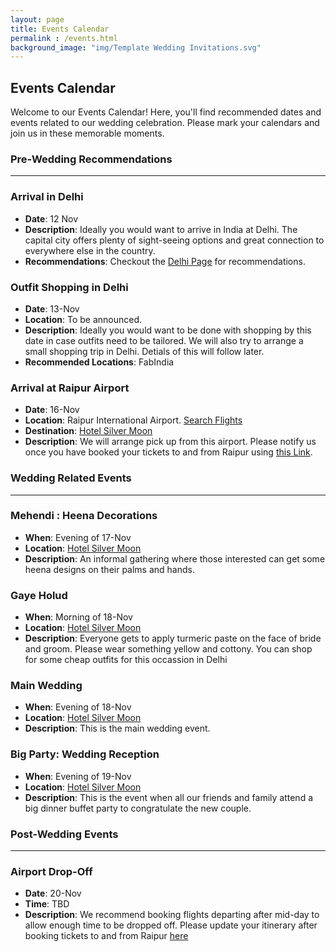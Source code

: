 ```yaml
---
layout: page
title: Events Calendar
permalink : /events.html
background_image: "img/Template Wedding Invitations.svg"
---
```


## Events Calendar

Welcome to our Events Calendar! Here, you'll find recommended dates and events related to our wedding celebration. Please mark your calendars and join us in these memorable moments.

### Pre-Wedding Recommendations
***
### Arrival in Delhi
- **Date**: 12 Nov
- **Description**: Ideally you would want to arrive in India at Delhi. The capital city offers plenty of sight-seeing options and great connection to everywhere else in the country.
- **Recommendations**: Checkout the [Delhi Page](https://mazpar.github.io/goingtoIndia/delhi.html) for recommendations.

### Outfit Shopping in Delhi
- **Date**: 13-Nov
- **Location**: To be announced.
- **Description**: Ideally you would want to be done with shopping by this date in case outfits need to be tailored. We will also try to arrange a small shopping trip in Delhi. Detials of this will follow later.
- **Recommended Locations**: FabIndia

### Arrival at Raipur Airport
- **Date**: 16-Nov
- **Location**: Raipur International Airport. [Search Flights](https://www.makemytrip.com/flight/search?tripType=O&itinerary=DEL-RPR-16/11/2024&paxType=A-1_C-0_I-0&cabinClass=E&sTime=1709038112620&forwardFlowRequired=true&mpo=&semType=&intl=false)
- **Destination**: [Hotel Silver Moon](http://www.hotelsilvermoon.com/)
- **Description**: We will arrange pick up from this airport. Please notify us once you have booked your tickets to and from Raipur using [this Link](https://docs.google.com/spreadsheets/d/1h9mWyQekZXURMZcXfFyGt-4aI2gpKfjHPcxJUZ4CoBY/edit?usp=sharing).
  

### Wedding Related Events
***
### Mehendi : Heena Decorations
- **When**: Evening of 17-Nov
- **Location**: [Hotel Silver Moon](http://www.hotelsilvermoon.com/)
- **Description**: An informal gathering where those interested can get some heena designs on their palms and hands.

### Gaye Holud
- **When**: Morning of 18-Nov
- **Location**: [Hotel Silver Moon](http://www.hotelsilvermoon.com/)
- **Description**: Everyone gets to apply turmeric paste on the face of bride and groom. Please wear something yellow and cottony. You can shop for some cheap outfits for this occassion in Delhi

### Main Wedding
- **When**: Evening of 18-Nov
- **Location**: [Hotel Silver Moon](http://www.hotelsilvermoon.com/)
- **Description**: This is the main wedding event.

### Big Party: Wedding Reception
- **When**: Evening of 19-Nov
- **Location**: [Hotel Silver Moon](http://www.hotelsilvermoon.com/)
- **Description**: This is the event when all our friends and family attend a big dinner buffet party to congratulate the new couple.

### Post-Wedding Events
***
### Airport Drop-Off
- **Date**: 20-Nov
- **Time**: TBD
- **Description**: We recommend booking flights departing after mid-day to allow enough time to be dropped off. Please update your itinerary after booking tickets to and from Raipur [here](https://docs.google.com/spreadsheets/d/1h9mWyQekZXURMZcXfFyGt-4aI2gpKfjHPcxJUZ4CoBY/edit?usp=sharing)

